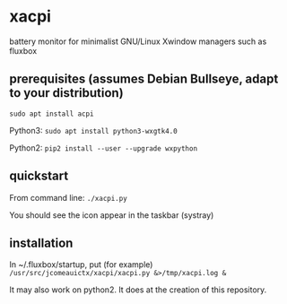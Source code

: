 # xacpi
battery monitor for minimalist GNU/Linux Xwindow managers such as fluxbox

## prerequisites (assumes Debian Bullseye, adapt to your distribution)
`sudo apt install acpi`

Python3: `sudo apt install python3-wxgtk4.0`

Python2: `pip2 install --user --upgrade wxpython`

## quickstart
From command line: `./xacpi.py`

You should see the icon appear in the taskbar (systray)

## installation
In ~/.fluxbox/startup, put (for example)
`/usr/src/jcomeauictx/xacpi/xacpi.py &>/tmp/xacpi.log &`

It may also work on python2. It does at the creation of this repository.
